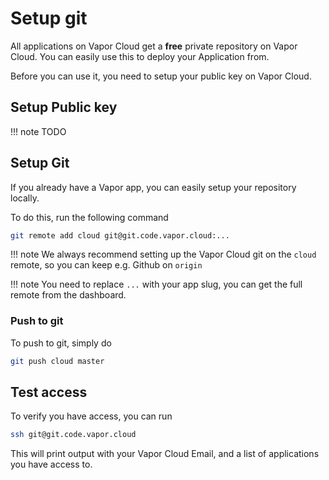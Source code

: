 # Setup git

All applications on Vapor Cloud get a **free** private repository on Vapor Cloud.
You can easily use this to deploy your Application from.

Before you can use it, you need to setup your public key on Vapor Cloud.

## Setup Public key

!!! note
    TODO

## Setup Git

If you already have a Vapor app, you can easily setup your repository locally.

To do this, run the following command

```bash
git remote add cloud git@git.code.vapor.cloud:...
```

!!! note
    We always recommend setting up the Vapor Cloud git on the `cloud` remote, so you can keep e.g. Github on `origin`

!!! note
    You need to replace `...` with your app slug, you can get the full remote from the dashboard.

### Push to git

To push to git, simply do

```bash
git push cloud master
```

## Test access

To verify you have access, you can run

```bash
ssh git@git.code.vapor.cloud
```

This will print output with your Vapor Cloud Email, and a list of applications you have access to.
